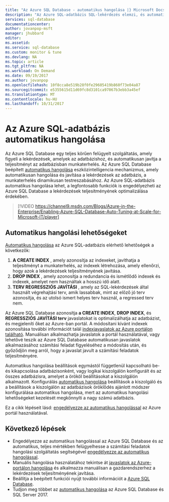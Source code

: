 ```yaml
---
title: "Az Azure SQL Database - automatikus hangolása |} Microsoft Docs"
description: "Az Azure SQL-adatbázis SQL-lekérdezés elemzi, és automatikusan alkalmazkodik felhasználói munkaterhelés."
services: sql-database
documentationcenter: 
author: jovanpop-msft
manager: jhubbard
editor: 
ms.assetid: 
ms.service: sql-database
ms.custom: monitor & tune
ms.devlang: NA
ms.topic: article
ms.tgt_pltfrm: NA
ms.workload: On Demand
ms.date: 09/19/2017
ms.author: jovanpop
ms.openlocfilehash: 10f8cca8e519b28f0fe29605419b860f73e04a87
ms.sourcegitcommit: e5355615d11d69fc8d3101ca97067b3ebb3a45ef
ms.translationtype: MT
ms.contentlocale: hu-HU
ms.lasthandoff: 10/31/2017
---
```

# <a name="automatic-tuning-in-azure-sql-database"></a>Az Azure SQL-adatbázis automatikus hangolása

Az Azure SQL Database egy teljes körűen felügyelt szolgáltatás, amely figyeli a lekérdezések, amelyek az adatbázishoz, és automatikusan javítja a teljesítményt az adatbázisban munkaterhelés. Az Azure SQL Database beépített [automatikus hangolása](https://docs.microsoft.com/sql/relational-databases/automatic-tuning/automatic-tuning) eszközintelligencia mechanizmus, amely automatikusan hangolása és javítása a lekérdezések az adatbázis, a munkaterhelés dinamikusan testreszabásához. Az Azure SQL-adatbázis automatikus hangolása lehet, a legfontosabb funkciók is engedélyezheti az Azure SQL Database a lekérdezések teljesítményének optimalizálása érdekében.

> [!VIDEO https://channel9.msdn.com/Blogs/Azure-in-the-Enterprise/Enabling-Azure-SQL-Database-Auto-Tuning-at-Scale-for-Microsoft-IT/player]
>

## <a name="automatic-tuning-options"></a>Automatikus hangolási lehetőségeket

[Automatikus hangolása](https://docs.microsoft.com/sql/relational-databases/automatic-tuning/automatic-tuning) az Azure SQL-adatbázis elérhető lehetőségek a következők:
 1. **A CREATE INDEX** , amely azonosítja az indexeket, javíthatja a teljesítményt a munkaterhelés, az indexek létrehozása, amely ellenőrzi, hogy azok a lekérdezések teljesítményének javítása.
 2. **DROP INDEX** , amely azonosítja a redundancia és ismétlődő indexek és indexek, amelyet nem használtak a hosszú idő alatt.
 3. **TERV REGRESSZIÓS JAVÍTÁSI** , amely az SQL-lekérdezések által használt végrehajtási terv, amik lassabbak, mint az előző jó terv azonosítja, és az utolsó ismert helyes terv használ, a regressed terv nem.

Az Azure SQL Database azonosítja **a CREATE INDEX**, **DROP INDEX**, és **REGRESSZIÓS JAVÍTÁSI terv** javaslatokat is optimalizálhatja az adatbázist, és megjeleníti őket az Azure-ban portál. A módosítani kívánt indexek azonosítása további információt talál [indexjavaslatok az Azure portálon található](sql-database-advisor-portal.md). Manuálisan alkalmazhatja javaslatok a portál használatával, vagy lehetővé teszik az Azure SQL Database automatikusan javaslatok alkalmazásához számítási feladat figyeléséhez a módosítás után, és győződjön meg arról, hogy a javaslat javult a számítási feladatok teljesítményére.

Automatikus hangolása beállítások egymástól függetlenül kapcsolható be- és kikapcsolása adatbázisonként, vagy logikai kiszolgálón konfigurált és az összes adatbázisra, amelyet a örököl beállításokat a kiszolgálón alkalmazott. Konfigurálás [automatikus hangolása](https://docs.microsoft.com/sql/relational-databases/automatic-tuning/automatic-tuning) beállítások a kiszolgáló és a beállítások a kiszolgálón az adatbázisok öröklődés ajánlott módszer konfigurálása automatikus hangolása, mert az automatikus hangolási lehetőségeket kezelését megkönnyíti a nagy számú adatbázis.

Ez a cikk lépéseit lásd: [engedélyezze az automatikus hangolással](sql-database-automatic-tuning-enable.md) az Azure portál használatával.

## <a name="next-steps"></a>Következő lépések

- Engedélyezze az automatikus hangolással az Azure SQL Database és az automatikus, teljes mértékben felügyelhesse a számítási feladatok hangolási szolgáltatás segítségével [engedélyezze az automatikus hangolással](sql-database-automatic-tuning-enable.md).
- Manuális hangolása használatához tekintse át [javaslatok az Azure-portálon hangolása](sql-database-advisor-portal.md) és alkalmazza manuálisan a gazdarendszerhez a lekérdezések teljesítményének javítása.
- Beállítja a beépített funkciói nyújt további információt a [Azure SQL Database](https://azure.microsoft.com/blog/artificial-intelligence-tunes-azure-sql-databases/).
- Tudjon meg többet az [automatikus hangolása](https://docs.microsoft.com/sql/relational-databases/automatic-tuning/automatic-tuning) az Azure SQL Database és SQL Server 2017.
